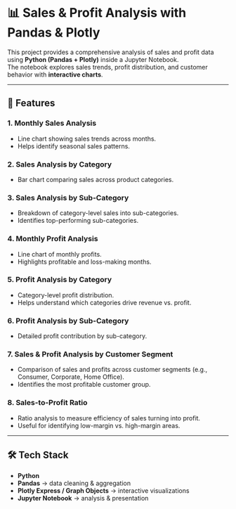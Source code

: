 # 📊 Sales & Profit Analysis with Pandas & Plotly

This project provides a comprehensive analysis of sales and profit data using **Python (Pandas + Plotly)** inside a Jupyter Notebook.  
The notebook explores sales trends, profit distribution, and customer behavior with **interactive charts**.

---

## 🚀 Features

### 1. **Monthly Sales Analysis**
- Line chart showing sales trends across months.
- Helps identify seasonal sales patterns.

### 2. **Sales Analysis by Category**
- Bar chart comparing sales across product categories.

### 3. **Sales Analysis by Sub-Category**
- Breakdown of category-level sales into sub-categories.
- Identifies top-performing sub-categories.

### 4. **Monthly Profit Analysis**
- Line chart of monthly profits.
- Highlights profitable and loss-making months.

### 5. **Profit Analysis by Category**
- Category-level profit distribution.
- Helps understand which categories drive revenue vs. profit.

### 6. **Profit Analysis by Sub-Category**
- Detailed profit contribution by sub-category.

### 7. **Sales & Profit Analysis by Customer Segment**
- Comparison of sales and profits across customer segments (e.g., Consumer, Corporate, Home Office).
- Identifies the most profitable customer group.

### 8. **Sales-to-Profit Ratio**
- Ratio analysis to measure efficiency of sales turning into profit.
- Useful for identifying low-margin vs. high-margin areas.

---

## 🛠️ Tech Stack
- **Python**
- **Pandas** → data cleaning & aggregation  
- **Plotly Express / Graph Objects** → interactive visualizations  
- **Jupyter Notebook** → analysis & presentation  
